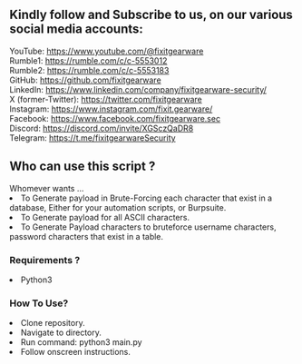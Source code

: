 <h2>Kindly follow and Subscribe to us, on our various social media accounts: </h3>

YouTube: https://www.youtube.com/@fixitgearware <br>
Rumble1: https://rumble.com/c/c-5553012 <br>
Rumble2: https://rumble.com/c/c-5553183 <br>
GitHub:  https://github.com/fixitgearware <br>
LinkedIn: https://www.linkedin.com/company/fixitgearware-security/ <br>
X (former-Twitter): https://twitter.com/fixitgearware <br>
Instagram: https://www.instagram.com/fixit.gearware/ <br>
Facebook: https://www.facebook.com/fixitgearware.sec <br>
Discord:  https://discord.com/invite/XGSczQaDR8 <br>
Telegram: https://t.me/fixitgearwareSecurity <br>


<h2>Who can use this script ?</h2> Whomever wants ...

<li> To Generate payload in Brute-Forcing each character that exist in a database, Either for your automation scripts, or Burpsuite.</li>
<li>To Generate payload for all ASCII characters.</li>
<li> To Generate Payload characters to bruteforce username characters, password characters that exist in a  table.</li>

<h3>Requirements ?</h3>

<li> Python3 </li>

<h3>How To Use? </h3>

<li> Clone repository. </li>
<li> Navigate to directory. </li>
<li> Run command: python3 main.py </li>
<li> Follow onscreen instructions. </li>





